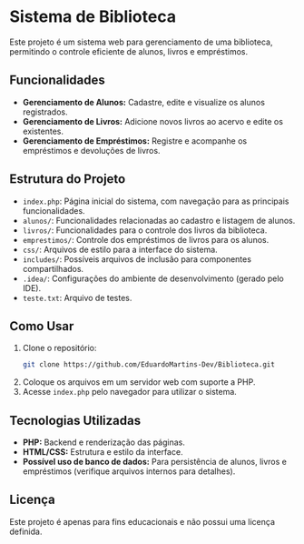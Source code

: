 # Sistema de Biblioteca

Este projeto é um sistema web para gerenciamento de uma biblioteca, permitindo o controle eficiente de alunos, livros e empréstimos.

## Funcionalidades

- **Gerenciamento de Alunos:** Cadastre, edite e visualize os alunos registrados.
- **Gerenciamento de Livros:** Adicione novos livros ao acervo e edite os existentes.
- **Gerenciamento de Empréstimos:** Registre e acompanhe os empréstimos e devoluções de livros.

## Estrutura do Projeto

- `index.php`: Página inicial do sistema, com navegação para as principais funcionalidades.
- `alunos/`: Funcionalidades relacionadas ao cadastro e listagem de alunos.
- `livros/`: Funcionalidades para o controle dos livros da biblioteca.
- `emprestimos/`: Controle dos empréstimos de livros para os alunos.
- `css/`: Arquivos de estilo para a interface do sistema.
- `includes/`: Possíveis arquivos de inclusão para componentes compartilhados.
- `.idea/`: Configurações do ambiente de desenvolvimento (gerado pelo IDE).
- `teste.txt`: Arquivo de testes.

## Como Usar

1. Clone o repositório:
   ```bash
   git clone https://github.com/EduardoMartins-Dev/Biblioteca.git
   ```
2. Coloque os arquivos em um servidor web com suporte a PHP.
3. Acesse `index.php` pelo navegador para utilizar o sistema.

## Tecnologias Utilizadas

- **PHP:** Backend e renderização das páginas.
- **HTML/CSS:** Estrutura e estilo da interface.
- **Possível uso de banco de dados:** Para persistência de alunos, livros e empréstimos (verifique arquivos internos para detalhes).

## Licença

Este projeto é apenas para fins educacionais e não possui uma licença definida.
